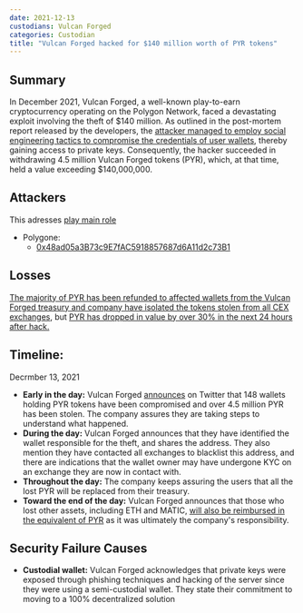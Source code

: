 ```yaml
---
date: 2021-12-13
custodians: Vulcan Forged
categories: Custodian
title: "Vulcan Forged hacked for $140 million worth of PYR tokens"
---
```


## Summary

In December 2021, Vulcan Forged, a well-known play-to-earn cryptocurrency operating on the Polygon Network, faced a devastating exploit involving the theft of $140 million. As outlined in the post-mortem report released by the developers, the [attacker managed to employ social engineering tactics to compromise the credentials of user wallets](https://twitter.com/VulcanForged/status/1470323775988240387), thereby gaining access to private keys. Consequently, the hacker succeeded in withdrawing 4.5 million Vulcan Forged tokens (PYR), which, at that time, held a value exceeding $140,000,000.

## Attackers

This adresses [play main role](https://twitter.com/VulcanForged/status/1470206092286345219)

- Polygone:
    - [0x48ad05a3B73c9E7fAC5918857687d6A11d2c73B1](https://polygonscan.com/address/0x48ad05a3B73c9E7fAC5918857687d6A11d2c73B1)

## Losses

[The majority of PYR has been refunded to affected wallets from the Vulcan Forged treasury and company have isolated the tokens stolen from all CEX exchanges](https://twitter.com/VulcanForged/status/1470365117774770180), but [PYR has dropped in value by over 30% in the next 24 hours after hack.](https://www.tradingview.com/x/kRKHypFp/) 

## Timeline:

Decrmber 13, 2021
- **Early in the day:** Vulcan Forged [announces](https://twitter.com/VulcanForged/status/1470201106626224140) on Twitter that 148 wallets holding PYR tokens have been compromised and over 4.5 million PYR has been stolen. The company assures they are taking steps to understand what happened.
- **During the day:** Vulcan Forged announces that they have identified the wallet responsible for the theft, and shares the address. They also mention they have contacted all exchanges to blacklist this address, and there are indications that the wallet owner may have undergone KYC on an exchange they are now in contact with.
- **Throughout the day:** The company keeps assuring the users that all the lost PYR will be replaced from their treasury. 
- **Toward the end of the day:** Vulcan Forged announces that those who lost other assets, including ETH and MATIC, [will also be reimbursed in the equivalent of PYR](https://twitter.com/VulcanForged/status/1470298466366730246) as it was ultimately the company's responsibility.

## Security Failure Causes

- **Custodial wallet:** Vulcan Forged acknowledges that private keys were exposed through phishing techniques and hacking of the server since they were using a semi-custodial wallet. They state their commitment to moving to a 100% decentralized solution
